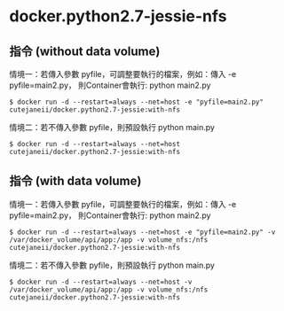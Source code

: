 # docker.python2.7-jessie-nfs

## 指令 (without data volume)

情境一：若傳入參數 pyfile，可調整要執行的檔案，例如：傳入 -e pyfile=main2.py，
則Container會執行: python main2.py

<pre><code>$ docker run -d --restart=always --net=host -e "pyfile=main2.py" cutejaneii/docker.python2.7-jessie:with-nfs</code></pre>

情境二：若不傳入參數 pyfile，則預設執行 python main.py

<pre><code>$ docker run -d --restart=always --net=host cutejaneii/docker.python2.7-jessie:with-nfs</code></pre>


## 指令 (with data volume)

情境一：若傳入參數 pyfile，可調整要執行的檔案，例如：傳入 -e pyfile=main2.py，
則Container會執行: python main2.py

<pre><code>$ docker run -d --restart=always --net=host -e "pyfile=main2.py" -v /var/docker_volume/api/app:/app -v volume_nfs:/nfs cutejaneii/docker.python2.7-jessie:with-nfs</code></pre>

情境二：若不傳入參數 pyfile，則預設執行 python main.py

<pre><code>$ docker run -d --restart=always --net=host -v /var/docker_volume/api/app:/app -v volume_nfs:/nfs cutejaneii/docker.python2.7-jessie:with-nfs</code></pre>
